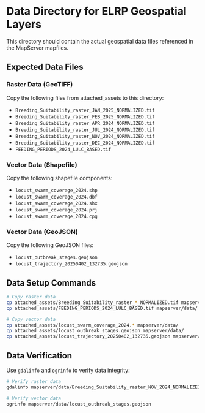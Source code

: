 # Data Directory for ELRP Geospatial Layers

This directory should contain the actual geospatial data files referenced in the MapServer mapfiles.

## Expected Data Files

### Raster Data (GeoTIFF)
Copy the following files from attached_assets to this directory:

- `Breeding_Suitability_raster_JAN_2025_NORMALIZED.tif`
- `Breeding_Suitability_raster_FEB_2025_NORMALIZED.tif` 
- `Breeding_Suitability_raster_APR_2024_NORMALIZED.tif`
- `Breeding_Suitability_raster_JUL_2024_NORMALIZED.tif`
- `Breeding_Suitability_raster_NOV_2024_NORMALIZED.tif`
- `Breeding_Suitability_raster_DEC_2024_NORMALIZED.tif`
- `FEEDING_PERIODS_2024_LULC_BASED.tif`

### Vector Data (Shapefile)
Copy the following shapefile components:

- `locust_swarm_coverage_2024.shp`
- `locust_swarm_coverage_2024.dbf`
- `locust_swarm_coverage_2024.shx`
- `locust_swarm_coverage_2024.prj`
- `locust_swarm_coverage_2024.cpg`

### Vector Data (GeoJSON)
Copy the following GeoJSON files:

- `locust_outbreak_stages.geojson`
- `locust_trajectory_20250402_132735.geojson`

## Data Setup Commands

```bash
# Copy raster data
cp attached_assets/Breeding_Suitability_raster_*_NORMALIZED.tif mapserver/data/
cp attached_assets/FEEDING_PERIODS_2024_LULC_BASED.tif mapserver/data/

# Copy vector data
cp attached_assets/locust_swarm_coverage_2024.* mapserver/data/
cp attached_assets/locust_outbreak_stages.geojson mapserver/data/
cp attached_assets/locust_trajectory_20250402_132735.geojson mapserver/data/
```

## Data Verification

Use `gdalinfo` and `ogrinfo` to verify data integrity:

```bash
# Verify raster data
gdalinfo mapserver/data/Breeding_Suitability_raster_NOV_2024_NORMALIZED.tif

# Verify vector data
ogrinfo mapserver/data/locust_outbreak_stages.geojson
```